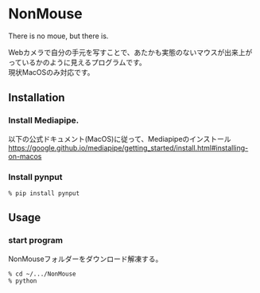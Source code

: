 # NonMouse
There is no moue, but there is. 

Webカメラで自分の手元を写すことで、あたかも実態のないマウスが出来上がっているかのように見えるプログラムです。  
現状MacOSのみ対応です。

## Installation
### Install Mediapipe.
以下の公式ドキュメント(MacOS)に従って、Mediapipeのインストール
https://google.github.io/mediapipe/getting_started/install.html#installing-on-macos

### Install pynput
```sh:Install
% pip install pynput  
```

## Usage
### start program
NonMouseフォルダーをダウンロード解凍する。
```sh
% cd ~/.../NonMouse
% python 